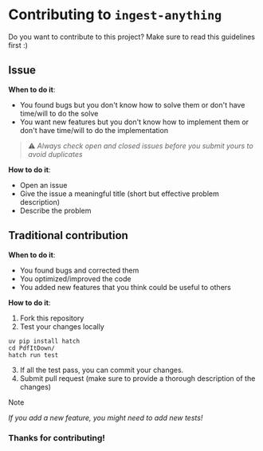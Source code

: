 # Contributing to `ingest-anything`

Do you want to contribute to this project? Make sure to read this guidelines first :)

## Issue

**When to do it**:

- You found bugs but you don't know how to solve them or don't have time/will to do the solve
- You want new features but you don't know how to implement them or don't have time/will to do the implementation

> ⚠️ _Always check open and closed issues before you submit yours to avoid duplicates_

**How to do it**:

- Open an issue
- Give the issue a meaningful title (short but effective problem description)
- Describe the problem

## Traditional contribution

**When to do it**:

- You found bugs and corrected them
- You optimized/improved the code
- You added new features that you think could be useful to others

**How to do it**:

1. Fork this repository
2. Test your changes locally

```
uv pip install hatch
cd PdfItDown/
hatch run test
```

3. If all the test pass, you can commit your changes.
4. Submit pull request (make sure to provide a thorough description of the changes)

> [!NOTE]
> _If you add a new feature, you might need to add new tests!_

### Thanks for contributing!